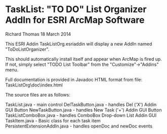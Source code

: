 TaskList: "TO DO" List Organizer AddIn for ESRI ArcMap Software
=======
Richard Thomas
18 March 2014

This ESRI Addin
   TaskListOrg.esriaddin
will display a new AddIn named "ToDoListOrganizer".

This should automatically install itself and appear when ArcMap is fired up.
If not, simply select "TODO List Toolbar" from the "Customize"->"Addins" menu.

Full documentation is provided in Javadoc HTML format from file:
   TaskListOrg\doc\index.html

The source files are as follows:

   TaskList.java                 - main control
   DelTaskButton.java            - handles Del ('X') Addin GUI Button
   NewTaskButton.java            - handles New Task ('+') Addin GUI Button
   TaskListComboBox.java         - handles ComboBox Drop-down List Addin GUI 
   TaskItem.java                 - Basic class for each task item
   PersistentExtensionAddIn.java - handles openDoc and newDoc events

